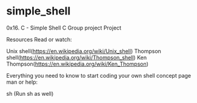 # simple_shell
0x16. C - Simple Shell C Group project Project


Resources
Read or watch:

Unix shell(https://en.wikipedia.org/wiki/Unix_shell)
Thompson shell(https://en.wikipedia.org/wiki/Thompson_shell)
Ken Thompson(https://en.wikipedia.org/wiki/Ken_Thompson)

Everything you need to know to start coding your own shell concept page
man or help:

sh (Run sh as well)
